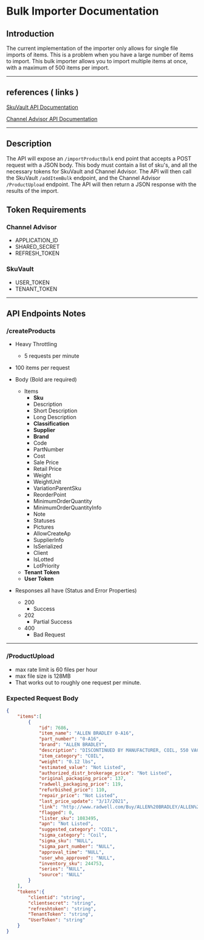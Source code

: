 # Bulk Importer Documentation
## Introduction
The current implementation of the importer only allows for single file imports of items.
This is a problem when you have a large number of items to import. This bulk importer
allows you to import multiple items at once, with a maximum of 500 items per import.

---

## references ( links )

[SkuVault API Documentation](https://dev.skuvault.com/reference/createproducts)

[Channel Advisor API Documentation](https://knowledge.channeladvisor.com/kc?id=kb_article_view&sys_kb_id=31ecd7c52fd15994cffb5ff62799b62c)

---

## Description

The API will expose an `/importProductBulk` end point that accepts a POST request with a JSON body.
This body must contain a list of sku's, and all the necessary tokens for SkuVault and Channel Advisor.
The API will then call the SkuVault `/addItemBulk` endpoint, and the Channel Advisor `/ProductUpload` endpoint.
The API will then return a JSON response with the results of the import.

## Token Requirements

### Channel Advisor
* APPLICATION_ID
* SHARED_SECRET
* REFRESH_TOKEN

### SkuVault
* USER_TOKEN
* TENANT_TOKEN

---

## API Endpoints Notes

### /createProducts
* Heavy Throttling
    * 5 requests per minute
* 100 items per request
* Body (Bold are required)
  * Items
    * **Sku**
    * Description
    * Short Description
    * Long Description
    * **Classification**
    * **Supplier**
    * **Brand**
    * Code
    * PartNumber
    * Cost
    * Sale Price
    * Retail Price
    * Weight
    * WeightUnit
    * VariationParentSku
    * ReorderPoint
    * MinimumOrderQuantity
    * MinimumOrderQuantityInfo
    * Note
    * Statuses
    * Pictures
    * AllowCreateAp
    * SupplierInfo
    * IsSerialized
    * Client
    * IsLotted
    * LotPriority
  * **Tenant Token**
  * **User Token**
* Responses all have (Status and Error Properties)

  * 200
    * Success
  * 202
    * Partial Success
  * 400
    * Bad Request

---



### /ProductUpload
* max rate limit is 60 files per hour
* max file size is 128MB
* That works out to roughly one request per minute.


### Expected Request Body

```json
{   
    "items":[
        {
            "id": 7686,
            "item_name": "ALLEN BRADLEY 0-A16",
            "part_number": "0-A16",
            "brand": "ALLEN BRADLEY",
            "description": "DISCONTINUED BY MANUFACTURER, COIL, 550 VAC, 60 HZ, SCREW TERMINAL",
            "item_category": "COIL",
            "weight": "0.12 lbs",
            "estimated_value": "Not Listed",
            "authorized_distr_brokerage_price": "Not Listed",
            "original_packaging_price": 137,
            "radwell_packaging_price": 119,
            "refurbished_price": 110,
            "repair_price": "Not Listed",
            "last_price_update": "3/17/2021",
            "link": "http://www.radwell.com/Buy/ALLEN%20BRADLEY/ALLEN%20BRADLEY/0-A16",
            "flagged": 0,
            "lister_sku": 1083495,
            "apn": "Not Listed",
            "suggested_category": "COIL",
            "sigma_category": "Coil",
            "sigma_sku": "NULL",
            "sigma_part_number": "NULL",
            "approval_time": "NULL",
            "user_who_approved": "NULL",
            "inventory_sku": 244753,
            "series": "NULL",
            "source": "NULL"
        }
    ],
    "tokens":{
        "clientid": "string",
        "clientsecret": "string",
        "refreshtoken": "string",
        "TenantToken": "string",
        "UserToken": "string"
    }
}

```